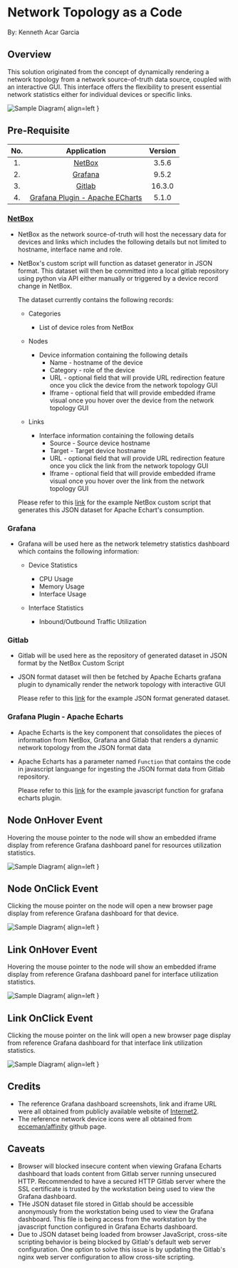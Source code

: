 # **Network Topology as a Code**

By: Kenneth Acar Garcia

## Overview

This solution originated from the concept of dynamically rendering a network topology from a network source-of-truth data source, coupled with an interactive GUI. This interface offers the flexibility to present essential network statistics either for individual devices or specific links.

![Sample Diagram](https://raw.githubusercontent.com/kagarcia1618/ntaac/main/images/default_topology.png){ align=left }

## Pre-Requisite

| No.  | Application                     | Version |
|:----:|:-------------------------------:|:-------:|
| 1.   | [NetBox](https://github.com/netbox-community/netbox)                          | 3.5.6   |
| 2.   | [Grafana](https://grafana.com/)                         | 9.5.2   |
| 3.   | [Gitlab](https://about.gitlab.com/)                          | 16.3.0  |
| 4.   | [Grafana Plugin - Apache ECharts](https://grafana.com/grafana/plugins/volkovlabs-echarts-panel/) | 5.1.0   |

### [NetBox]()

- NetBox as the network source-of-truth will host the necessary data for devices and links which includes the following details but not limited to hostname, interface name and role.
- NetBox's custom script will function as dataset generator in JSON format. This dataset will then be committed into a local gitlab repository using python via API either manually or triggered by a device record change in NetBox.

    The dataset currently contains the following records:

    - Categories
        - List of device roles from NetBox

    - Nodes
        - Device information containing the following details
            - Name - hostname of the device
            - Category - role of the device
            - URL - optional field that will provide URL redirection feature once you click the device from the network topology GUI
            - Iframe - optional field that will provide embedded iframe visual once you hover over the device from the network topology GUI

    - Links
        - Interface information containing the following details
            - Source - Source device hostname
            - Target - Target device hostname
            - URL - optional field that will provide URL redirection feature once you click the link from the network topology GUI
            - Iframe - optional field that will provide embedded iframe visual once you hover over the link from the network topology GUI

    Please refer to this [link](https://github.com/kagarcia1618/ntaac/blob/main/contrib/nb_json_generator.py) for the example NetBox custom script that generates this JSON dataset for Apache Echart's consumption.

### Grafana

- Grafana will be used here as the network telemetry statistics dashboard which contains the following information:
    
    - Device Statistics
        - CPU Usage
        - Memory Usage
        - Interface Usage

    - Interface Statistics
        - Inbound/Outbound Traffic Utilization

### Gitlab

- Gitlab will be used here as the repository of generated dataset in JSON format by the NetBox Custom Script
- JSON format dataset will then be fetched by Apache Echarts grafana plugin to dynamically render the network topology with interactive GUI

    Please refer to this [link](https://github.com/kagarcia1618/ntaac/blob/main/contrib/network_topology_as_a_code.json) for the example JSON format generated dataset.

### Grafana Plugin - Apache Echarts

- Apache Echarts is the key component that consolidates the pieces of information from NetBox, Grafana and Gitlab that renders a dynamic network topology from the JSON format data
- Apache Echarts has a parameter named `Function` that contains the code in javascript languange for ingesting the JSON format data from Gitlab repository.

    Please refer to this [link](https://github.com/kagarcia1618/ntaac/blob/main/contrib/echarts_function.js) for the example javascript function for grafana echarts plugin.

## Node OnHover Event

Hovering the mouse pointer to the node will show an embedded iframe display from reference Grafana dashboard panel for resources utilization statistics.

![Sample Diagram](https://raw.githubusercontent.com/kagarcia1618/ntaac/main/images/node_onhover.png){ align=left }

## Node OnClick Event

Clicking the mouse pointer on the node will open a new browser page display from reference Grafana dashboard for that device.

![Sample Diagram](https://raw.githubusercontent.com/kagarcia1618/ntaac/main/images/node_onclick.png){ align=left }

## Link OnHover Event

Hovering the mouse pointer to the node will show an embedded iframe display from reference Grafana dashboard panel for interface utilization statistics.

![Sample Diagram](https://raw.githubusercontent.com/kagarcia1618/ntaac/main/images/link_onhover.png){ align=left }

## Link OnClick Event

Clicking the mouse pointer on the link will open a new browser page display from reference Grafana dashboard for that interface link utilization statistics.

![Sample Diagram](https://raw.githubusercontent.com/kagarcia1618/ntaac/main/images/link_onclick.png){ align=left }

## Credits

- The reference Grafana dashboard screenshots, link and iframe URL were all obtained from publicly available website of [Internet2](https://snapp-portal.net.internet2.edu/).
- The reference network device icons were all obtained from [ecceman/affinity](https://github.com/ecceman/affinity) github page.

## Caveats

- Browser will blocked insecure content when viewing Grafana Echarts dashboard that loads content from Gitlab server running unsecured HTTP. Recommended to have a secured HTTP Gitlab server where the SSL certificate is trusted by the workstation being used to view the Grafana dashboard.
- THe JSON dataset file stored in Gitlab should be accessible anonymously from the workstation being used to view the Grafana dashboard. This file is being access from the workstation by the javascript function configured in Grafana Echarts dashboard.
- Due to JSON dataset being loaded from browser JavaScript, cross-site scripting behavior is being blocked by Gitlab's default web server configuration. One option to solve this issue is by updating the Gitlab's nginx web server configuration to allow cross-site scripting.